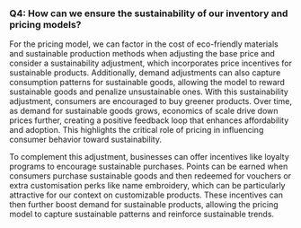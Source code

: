 ### Q4: How can we ensure the sustainability of our inventory and pricing models?

For the pricing model, we can factor in the cost of eco-friendly materials and sustainable production methods when adjusting the base price and consider a sustainability adjustment, which incorporates price incentives for sustainable products. Additionally, demand adjustments can also capture consumption patterns for sustainable goods, allowing the model to reward sustainable goods and penalize unsustainable ones.  With this sustainability adjustment, consumers are encouraged to buy greener products. Over time, as demand for sustainable goods grows, economics of scale drive down prices further, creating a positive feedback loop that enhances affordability and adoption. This highlights the critical role of pricing in influencing consumer behavior toward sustainability.  

To complement this adjustment, businesses can offer incentives like loyalty programs to encourage sustainable purchases. Points can be earned when consumers purchase sustainable goods and then redeemed for vouchers or extra customisation perks like name embroidery, which can be particularly attractive for our context on customizable products. These incentives can then further boost demand for sustainable products, allowing the pricing model to capture sustainable patterns and reinforce sustainable trends. 
